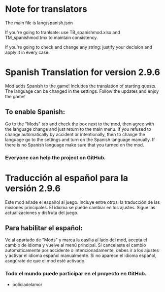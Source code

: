 # Note for translators
The main file is lang/spanish.json

If you're going to tranlsate: use TB_spanishmod.xlsx and TM_spanishmod.tmx to maintain consistency.

If you're going to check and change any string: justify your decision and apply it in every case.

# Spanish Translation for version 2.9.6
Mod adds Spanish to the game!
Includes the translation of starting quests.
The language can be changed in the settings.
Follow the updates and enjoy the game!

## To enable Spanish:
Go to the "Mods" tab and check the box next to the mod, then agree with the language change and just return to the main menu.
If you refused to change automatically by accident or intentionally, then to change the language go to the settings and turn on the Spanish language manually.
If there is no Spanish language make sure that you turned on the mod.

### Everyone can help the project on GitHub.

# Traducción al español para la versión 2.9.6
Este mod añade el español al juego.
Incluye entre otros, la traducción de las misiones principales.
El idioma se puede cambiar en los ajustes.
Sigue las actualizaciones y disfruta del juego.

## Para habilitar el español:
Ve al apartado de "Mods" y marca la casilla al lado del mod, acepta el cambio de idioma y vuelve al menú principal.
Si cancelaste el cambio automáticamente por accidente o intencionadamente, debes ir a los ajustes y activar el idioma español manualmente.
Si no aparece el idioma español, asegúrate de que el mod esté activado.

### Todo el mundo puede participar en el proyecto en GitHub.

- policiadelamor
